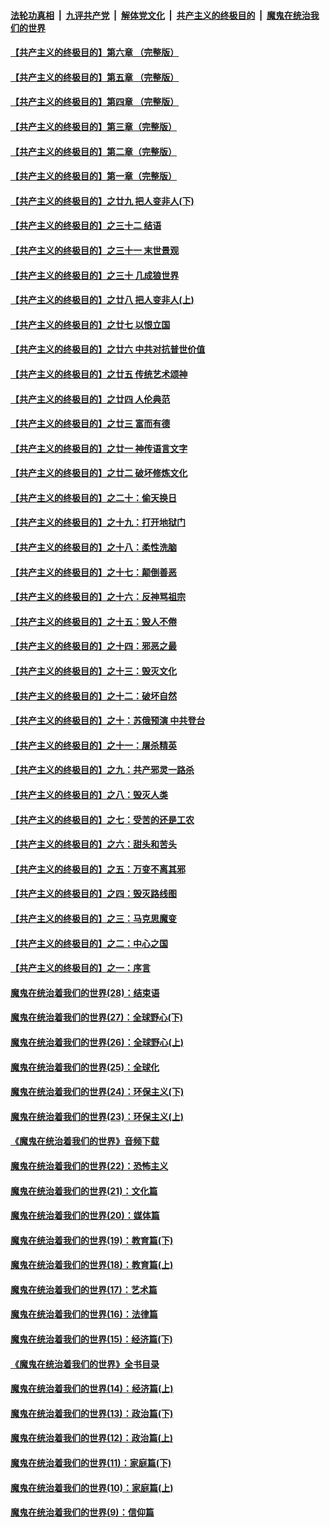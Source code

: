 

####  [法轮功真相](../../../../basic/blob/master/README.md?t=07010501) &nbsp;|&nbsp; [九评共产党](../../../../9ping.md/blob/master/README.md?t=07010501) &nbsp;|&nbsp; [解体党文化](../../../../jtdwh.md/blob/master/README.md?t=07010501)  &nbsp;|&nbsp; [共产主义的终极目的](../../../../gczydzjmd.md/blob/master/README.md?t=07010501) &nbsp;|&nbsp; [魔鬼在统治我们的世界](../../../../mgztzwmdsj.md/blob/master/README.md?t=07010501) 

#### [【共产主义的终极目的】第六章 （完整版）](../pages/nsc422/n11428913.md?t=07010501) 

#### [【共产主义的终极目的】第五章 （完整版）](../pages/nsc422/n11428912.md?t=07010501) 

#### [【共产主义的终极目的】第四章 （完整版）](../pages/nsc422/n11428907.md?t=07010501) 

#### [【共产主义的终极目的】第三章（完整版）](../pages/nsc422/n11428848.md?t=07010501) 

#### [【共产主义的终极目的】第二章（完整版）](../pages/nsc422/n11428831.md?t=07010501) 

#### [【共产主义的终极目的】第一章（完整版）](../pages/nsc422/n11417651.md?t=07010501) 

#### [【共产主义的终极目的】之廿九 把人变非人(下)](../pages/nsc422/n11344140.md?t=07010501) 

#### [【共产主义的终极目的】之三十二 结语](../pages/nsc422/n11360535.md?t=07010501) 

#### [【共产主义的终极目的】之三十一 末世景观](../pages/nsc422/n11351129.md?t=07010501) 

#### [【共产主义的终极目的】之三十 几成狼世界](../pages/nsc422/n11348280.md?t=07010501) 

#### [【共产主义的终极目的】之廿八 把人变非人(上)](../pages/nsc422/n11340492.md?t=07010501) 

#### [【共产主义的终极目的】之廿七 以恨立国](../pages/nsc422/n11336944.md?t=07010501) 

#### [【共产主义的终极目的】之廿六 中共对抗普世价值](../pages/nsc422/n11324785.md?t=07010501) 

#### [【共产主义的终极目的】之廿五 传统艺术颂神](../pages/nsc422/n11296396.md?t=07010501) 

#### [【共产主义的终极目的】之廿四 人伦典范](../pages/nsc422/n11296397.md?t=07010501) 

#### [【共产主义的终极目的】之廿三 富而有德](../pages/nsc422/n11283598.md?t=07010501) 

#### [【共产主义的终极目的】之廿一 神传语言文字](../pages/nsc422/n11263265.md?t=07010501) 

#### [【共产主义的终极目的】之廿二 破坏修炼文化](../pages/nsc422/n11245728.md?t=07010501) 

#### [【共产主义的终极目的】之二十：偷天换日](../pages/nsc422/n11238846.md?t=07010501) 

#### [【共产主义的终极目的】之十九：打开地狱门](../pages/nsc422/n11206376.md?t=07010501) 

#### [【共产主义的终极目的】之十八：柔性洗脑](../pages/nsc422/n11199994.md?t=07010501) 

#### [【共产主义的终极目的】之十七：颠倒善恶](../pages/nsc422/n11179782.md?t=07010501) 

#### [【共产主义的终极目的】之十六：反神骂祖宗](../pages/nsc422/n11166798.md?t=07010501) 

#### [【共产主义的终极目的】之十五：毁人不倦](../pages/nsc422/n11166792.md?t=07010501) 

#### [【共产主义的终极目的】之十四：邪恶之最](../pages/nsc422/n11150249.md?t=07010501) 

#### [【共产主义的终极目的】之十三：毁灭文化](../pages/nsc422/n11135227.md?t=07010501) 

#### [【共产主义的终极目的】之十二：破坏自然](../pages/nsc422/n11135214.md?t=07010501) 

#### [【共产主义的终极目的】之十：苏俄预演 中共登台](../pages/nsc422/n11118424.md?t=07010501) 

#### [【共产主义的终极目的】之十一：屠杀精英](../pages/nsc422/n11118442.md?t=07010501) 

#### [【共产主义的终极目的】之九：共产邪灵一路杀](../pages/nsc422/n11114139.md?t=07010501) 

#### [【共产主义的终极目的】之八：毁灭人类](../pages/nsc422/n11108503.md?t=07010501) 

#### [【共产主义的终极目的】之七：受苦的还是工农](../pages/nsc422/n11101809.md?t=07010501) 

#### [【共产主义的终极目的】之六：甜头和苦头](../pages/nsc422/n11096971.md?t=07010501) 

#### [【共产主义的终极目的】之五：万变不离其邪](../pages/nsc422/n11091285.md?t=07010501) 

#### [【共产主义的终极目的】之四：毁灭路线图](../pages/nsc422/n11086284.md?t=07010501) 

#### [【共产主义的终极目的】之三：马克思魔变](../pages/nsc422/n11061941.md?t=07010501) 

#### [【共产主义的终极目的】之二：中心之国](../pages/nsc422/n11047728.md?t=07010501) 

#### [【共产主义的终极目的】之一：序言](../pages/nsc422/n11086077.md?t=07010501) 

#### [魔鬼在统治着我们的世界(28)：结束语](../pages/nsc422/n10936246.md?t=07010501) 

#### [魔鬼在统治着我们的世界(27)：全球野心(下)](../pages/nsc422/n10928319.md?t=07010501) 

#### [魔鬼在统治着我们的世界(26)：全球野心(上)](../pages/nsc422/n10900318.md?t=07010501) 

#### [魔鬼在统治着我们的世界(25)：全球化](../pages/nsc422/n10788205.md?t=07010501) 

#### [魔鬼在统治着我们的世界(24)：环保主义(下)](../pages/nsc422/n10695307.md?t=07010501) 

#### [魔鬼在统治着我们的世界(23)：环保主义(上)](../pages/nsc422/n10688613.md?t=07010501) 

#### [《魔鬼在统治着我们的世界》音频下载](../pages/nsc422/n10635553.md?t=07010501) 

#### [魔鬼在统治着我们的世界(22)：恐怖主义](../pages/nsc422/n10614727.md?t=07010501) 

#### [魔鬼在统治着我们的世界(21)：文化篇](../pages/nsc422/n10597706.md?t=07010501) 

#### [魔鬼在统治着我们的世界(20)：媒体篇](../pages/nsc422/n10586579.md?t=07010501) 

#### [魔鬼在统治着我们的世界(19)：教育篇(下)](../pages/nsc422/n10564808.md?t=07010501) 

#### [魔鬼在统治着我们的世界(18)：教育篇(上)](../pages/nsc422/n10526970.md?t=07010501) 

#### [魔鬼在统治着我们的世界(17)：艺术篇](../pages/nsc422/n10499093.md?t=07010501) 

#### [魔鬼在统治着我们的世界(16)：法律篇](../pages/nsc422/n10485969.md?t=07010501) 

#### [魔鬼在统治着我们的世界(15)：经济篇(下)](../pages/nsc422/n10469975.md?t=07010501) 

#### [《魔鬼在统治着我们的世界》全书目录](../pages/nsc422/n10464261.md?t=07010501) 

#### [魔鬼在统治着我们的世界(14)：经济篇(上)](../pages/nsc422/n10457370.md?t=07010501) 

#### [魔鬼在统治着我们的世界(13)：政治篇(下)](../pages/nsc422/n10448270.md?t=07010501) 

#### [魔鬼在统治着我们的世界(12)：政治篇(上)](../pages/nsc422/n10444576.md?t=07010501) 

#### [魔鬼在统治着我们的世界(11)：家庭篇(下)](../pages/nsc422/n10440961.md?t=07010501) 

#### [魔鬼在统治着我们的世界(10)：家庭篇(上)](../pages/nsc422/n10435448.md?t=07010501) 

#### [魔鬼在统治着我们的世界(9)：信仰篇](../pages/nsc422/n10432159.md?t=07010501) 

